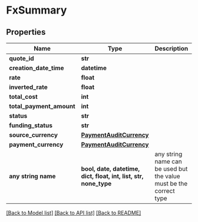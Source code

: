 # FxSummary


## Properties
Name | Type | Description | Notes
------------ | ------------- | ------------- | -------------
**quote_id** | **str** |  | 
**creation_date_time** | **datetime** |  | 
**rate** | **float** |  | 
**inverted_rate** | **float** |  | 
**total_cost** | **int** |  | 
**total_payment_amount** | **int** |  | 
**status** | **str** |  | 
**funding_status** | **str** |  | 
**source_currency** | [**PaymentAuditCurrency**](PaymentAuditCurrency.md) |  | [optional] 
**payment_currency** | [**PaymentAuditCurrency**](PaymentAuditCurrency.md) |  | [optional] 
**any string name** | **bool, date, datetime, dict, float, int, list, str, none_type** | any string name can be used but the value must be the correct type | [optional]

[[Back to Model list]](../README.md#documentation-for-models) [[Back to API list]](../README.md#documentation-for-api-endpoints) [[Back to README]](../README.md)


